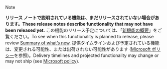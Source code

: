  > [!NOTE]
 >  <span data-ttu-id="f58a3-101">**リリース ノートで説明されている機能は、まだリリースされていない場合があります。**</span><span class="sxs-lookup"><span data-stu-id="f58a3-101">**These release notes describe functionality that may not have been released yet.**</span></span>
<span data-ttu-id="f58a3-102">この機能のリリース予定については、「[新機能の概要](/business-applications-release-notes/October18/market-insights/planned-features)」をご覧ください。</span><span class="sxs-lookup"><span data-stu-id="f58a3-102">To see when this functionality is planned to release, please review [Summary of what’s new](/business-applications-release-notes/October18/market-insights/planned-features).</span></span> <span data-ttu-id="f58a3-103">提供タイムラインおよび予定されている機能は、変更される可能性、または出荷されない可能性があります ([Microsoft ポリシー](https://go.microsoft.com/fwlink/p/?linkid=2007332)を参照)。</span><span class="sxs-lookup"><span data-stu-id="f58a3-103">Delivery timelines and projected functionality may change or may not ship (see [Microsoft policy](https://go.microsoft.com/fwlink/p/?linkid=2007332)).</span></span>